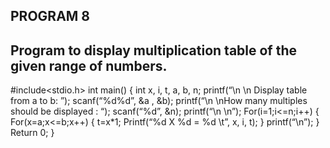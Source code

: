 ﻿


## PROGRAM 8
## Program to display multiplication table of the given range of numbers.


#include<stdio.h>
 int main()
 {
 int x, i, t, a, b, n;
 printf(“\n \n Display table from a to b:   ”);
scanf(“%d%d”, &a , &b);
 printf(“\n \nHow many multiples should be displayed : “);
scanf(“%d”, &n);
printf(“\n \n”);
For(i=1;i<=n;i++)
{
 For(x=a;x<=b;x++)
{
t=x*1;
Printf(“%d X %d = %d \t”, x, i, t);
 }
printf(“\n”);
}
Return 0;
 }

